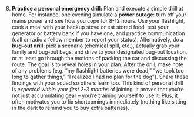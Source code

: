 8. **Practice a personal emergency drill:** Plan and execute a simple drill at home. For instance, one evening simulate a **power outage**: turn off your mains power and see how you cope for 8-12 hours. Use your flashlight, cook a meal with your backup stove or eat stored food, test your generator or battery bank if you have one, and practice communication (call or radio a fellow member to report your status). Alternatively, do a **bug-out drill**: pick a scenario (chemical spill, etc.), actually grab your family and bug-out bags, and drive to your designated bug-out location, or at least go through the motions of packing the car and discussing the route. The goal is to reveal holes in your plan. After the drill, make note of any problems (e.g. “my flashlight batteries were dead,” “we took too long to gather things,” “I realized I had no plan for the dog”). Share these findings with your squad so others learn too. This kind of personal drill is _expected within your first 2-3 months_ of joining. It proves that you’re not just accumulating gear – you’re training yourself to use it. Plus, it often motivates you to fix shortcomings immediately (nothing like sitting in the dark to remind you to buy extra batteries).